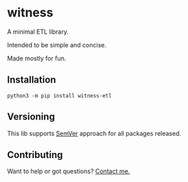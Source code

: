 # witness

A minimal ETL library.

Intended to be simple and concise.

Made mostly for fun.

## Installation
```
python3 -m pip install witness-etl
```

## Versioning
This lib supports [SemVer](https://semver.org/) approach for all packages released.

## Contributing
Want to help or got questions? 
[Contact me.](mailto:evgeniypalych@gmail.com)
